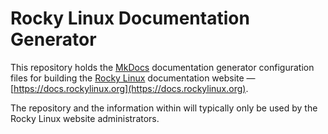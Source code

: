 # Rocky Linux Documentation Generator

This repository holds the [MkDocs](https://www.mkdocs.org) documentation generator configuration files for building the [Rocky Linux](https://rockylinux.org) documentation website — [https://docs.rockylinux.org](https://docs.rockylinux.org).

The repository and the information within will typically only be used by the Rocky Linux website administrators.